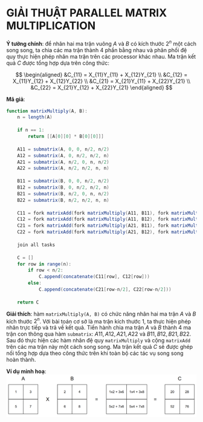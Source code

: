 # GIẢI THUẬT PARALLEL MATRIX MULTIPLICATION

**Ý tưởng chính**: để nhân hai ma trận vuông $A$ và $B$ có kích thước $2^n$ một cách song song, ta chia các ma trận thành 4 phần bằng nhau và phân phối đệ quy thực hiện phép nhân ma trận trên các processor khác nhau. Ma trận kết quả $C$ được tổng hợp dựa trên công thức:

$$
\begin{aligned}
    &C_{11} = X_{11}Y_{11} + X_{12}Y_{21} \\
    &C_{12} = X_{11}Y_{12} + X_{12}Y_{22} \\
    &C_{21} = X_{21}Y_{11} + X_{22}Y_{21} \\
    &C_{22} = X_{21}Y_{12} + X_{22}Y_{21}
\end{aligned}
$$

**Mã giả**:
```actionscript
function matrixMultiply(A, B):
    n = length(A)
    
    if n == 1:
        return [[A[0][0] * B[0][0]]]
    
    A11 = submatrix(A, 0, 0, n/2, n/2)
    A12 = submatrix(A, 0, n/2, n/2, n)
    A21 = submatrix(A, n/2, 0, n, n/2) 
    A22 = submatrix(A, n/2, n/2, n, n)
    
    B11 = submatrix(B, 0, 0, n/2, n/2)
    B12 = submatrix(B, 0, n/2, n/2, n)
    B21 = submatrix(B, n/2, 0, n, n/2)
    B22 = submatrix(B, n/2, n/2, n, n)
    
    C11 = fork matrixAdd(fork matrixMultiply(A11, B11), fork matrixMultiply(A12, B21))
    C12 = fork matrixAdd(fork matrixMultiply(A11, B12), fork matrixMultiply(A12, B22))
    C21 = fork matrixAdd(fork matrixMultiply(A21, B11), fork matrixMultiply(A22, B21))
    C22 = fork matrixAdd(fork matrixMultiply(A21, B12), fork matrixMultiply(A22, B22))

    join all tasks

    C = []
    for row in range(n):
        if row < n/2:
            C.append(concatenate(C11[row], C12[row]))
        else:
            C.append(concatenate(C21[row-n/2], C22[row-n/2]))
    
    return C
```

**Giải thích**: hàm `matrixMultiply(A, B)` có chức năng nhân hai ma trận $A$ và $B$ kích thước $2^n$. Với bài toán cơ sở là ma trận kích thước 1, ta thực hiện phép nhân trực tiếp và trả về kết quả. Tiến hành chia ma trận $A$ và $B$ thành 4 ma trận con thông qua hàm `submatrix`: $A11, A12, A21, A22$ và $B11, B12, B21, B22$. Sau đó thực hiện các hàm nhân đệ quy `matrixMultiply` và cộng `matrixAdd` trên các ma trận này một cách song song. Ma trận kết quả $C$ sẽ được ghép nối tổng hợp dựa theo công thức trên khi toàn bộ các tác vụ song song hoàn thành.

**Ví dụ minh hoạ**:
![alt text](matrixMultiplication.png)